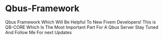 # Qbus-Framework
Qbus Framework Which Will Be Helpful To New Fivem Developers!
This is QB-CORE Which Is The Most Important Part For A Qbus Server Stay Tuned And Follow Me For next Updates
